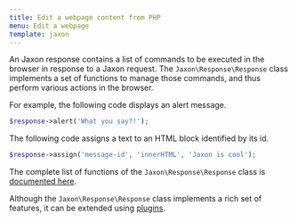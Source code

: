 ```yaml
---
title: Edit a webpage content from PHP
menu: Edit a webpage
template: jaxon
---
```


An Jaxon response contains a list of commands to be executed in the browser in response to a Jaxon request.
The `Jaxon\Response\Response` class implements a set of functions to manage those commands, and thus perform various actions in the browser.

For example, the following code displays an alert message.
```php
$response->alert('What you say?!');
``` 

The following code assigns a text to an HTML block identified by its id.
```php
$response->assign('message-id', 'innerHTML', 'Jaxon is cool');
``` 

The complete list of functions of the `Jaxon\Response\Response` class is [documented here](/api/Jaxon/Plugin/Response.html).

Although the `Jaxon\Response\Response` class implements a rich set of features, it can be extended using [plugins](../../plugins/response).
